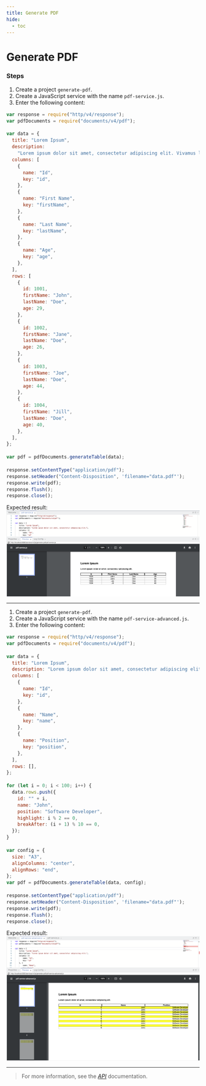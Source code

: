 ```yaml
---
title: Generate PDF
hide:
  - toc
---
```


# Generate PDF

### Steps

1. Create a project `generate-pdf`.
2. Create a JavaScript service with the name `pdf-service.js`.
3. Enter the following content:

```javascript
var response = require("http/v4/response");
var pdfDocuments = require("documents/v4/pdf");

var data = {
  title: "Lorem Ipsum",
  description:
    "Lorem ipsum dolor sit amet, consectetur adipiscing elit. Vivamus lacinia fermentum magna, sit amet accumsan felis auctor ac.",
  columns: [
    {
      name: "Id",
      key: "id",
    },
    {
      name: "First Name",
      key: "firstName",
    },
    {
      name: "Last Name",
      key: "lastName",
    },
    {
      name: "Age",
      key: "age",
    },
  ],
  rows: [
    {
      id: 1001,
      firstName: "John",
      lastName: "Doe",
      age: 29,
    },
    {
      id: 1002,
      firstName: "Jane",
      lastName: "Doe",
      age: 26,
    },
    {
      id: 1003,
      firstName: "Joe",
      lastName: "Doe",
      age: 44,
    },
    {
      id: 1004,
      firstName: "Jill",
      lastName: "Doe",
      age: 40,
    },
  ],
};

var pdf = pdfDocuments.generateTable(data);

response.setContentType("application/pdf");
response.setHeader("Content-Disposition", 'filename="data.pdf"');
response.write(pdf);
response.flush();
response.close();
```

Expected result:
![Generated PDF](/img/samples/documents/pdf-generator.png)

---

1. Create a project `generate-pdf`.
2. Create a JavaScript service with the name `pdf-service-advanced.js`.
3. Enter the following content:

```javascript
var response = require("http/v4/response");
var pdfDocuments = require("documents/v4/pdf");

var data = {
  title: "Lorem Ipsum",
  description: "Lorem ipsum dolor sit amet, consectetur adipiscing elit.",
  columns: [
    {
      name: "Id",
      key: "id",
    },
    {
      name: "Name",
      key: "name",
    },
    {
      name: "Position",
      key: "position",
    },
  ],
  rows: [],
};

for (let i = 0; i < 100; i++) {
  data.rows.push({
    id: "" + i,
    name: "John",
    position: "Software Developer",
    highlight: i % 2 == 0,
    breakAfter: (i + 1) % 10 == 0,
  });
}

var config = {
  size: "A3",
  alignColumns: "center",
  alignRows: "end",
};
var pdf = pdfDocuments.generateTable(data, config);

response.setContentType("application/pdf");
response.setHeader("Content-Disposition", 'filename="data.pdf"');
response.write(pdf);
response.flush();
response.close();
```

Expected result:
![Generated PDF](/img/samples/documents/pdf-generator-advanced.png)

---

> For more information, see the _[API](../../api/)_ documentation.
